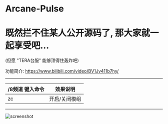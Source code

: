# Arcane-Pulse

# 既然拦不住某人公开源码了, 那大家就一起享受吧...

(但愿 "TERA台服" 能够顶得住轰炸吧)

功能简介: https://www.bilibili.com/video/BV1Jv411b7hy/

------

/8频道 键入命令 | 效果说明
--- | ---
zc | 开启/关闭模组

---

![screenshot](https://github.com/tera-mod/Arcane-Pulse/blob/main/screenshot/01.png)
